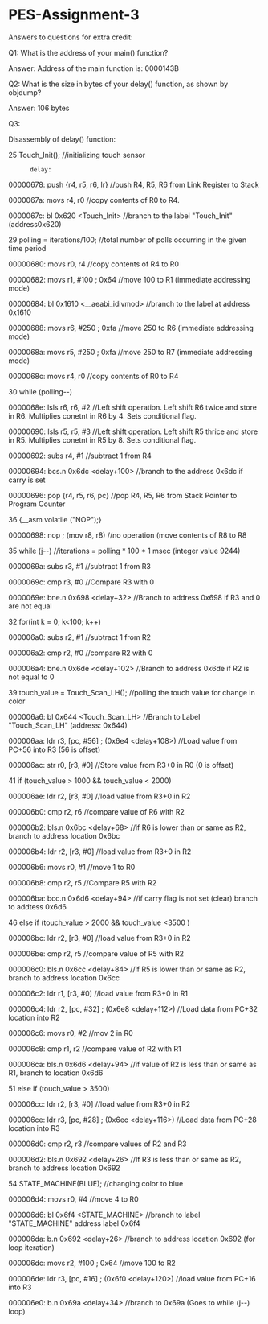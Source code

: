 # PES-Assignment-3


Answers to questions for extra credit: 

Q1: What is the address of your main() function?

Answer: Address of the main function is: 0000143B


Q2: What is the size in bytes of your delay() function, as shown by objdump?

Answer: 106 bytes


Q3:

Disassembly of delay() function:


25            Touch_Init();							                  //initializing touch sensor

          delay:
00000678:   push    {r4, r5, r6, lr}                      //push R4, R5, R6 from Link Register to Stack

0000067a:   movs    r4, r0                                //copy contents of R0 to R4. 

0000067c:   bl      0x620 <Touch_Init>                    //branch to the label "Touch_Init" (address0x620)


29        	polling = iterations/100;				              //total number of polls occurring in the given time period

00000680:   movs    r0, r4                                //copy contents of R4 to R0

00000682:   movs    r1, #100        ; 0x64                //move 100 to R1 (immediate addressing mode)

00000684:   bl      0x1610 <__aeabi_idivmod>              //branch to the label at address 0x1610

00000688:   movs    r6, #250        ; 0xfa                //move 250 to R6 (immediate addressing mode)

0000068a:   movs    r5, #250        ; 0xfa                //move 250 to R7 (immediate addressing mode)

0000068c:   movs    r4, r0                                //copy contents of R0 to R4

30        	while (polling--)

0000068e:   lsls    r6, r6, #2                            //Left shift operation. Left shift R6 twice and store in R6. Multiplies conetnt in R6 by 4. Sets conditional flag.

00000690:   lsls    r5, r5, #3                            //Left shift operation. Left shift R5 thrice and store in R5. Multiplies conetnt in R5 by 8. Sets conditional flag.

00000692:   subs    r4, #1                                //subtract 1 from R4

00000694:   bcs.n   0x6dc <delay+100>                     //branch to the address 0x6dc if carry is set

00000696:   pop     {r4, r5, r6, pc}                      //pop R4, R5, R6 from Stack Pointer to Program Counter


36        			{__asm volatile ("NOP");}

00000698:   nop     ; (mov r8, r8)                        //no operation (move contents of R8 to R8


35        			while (j--)					                      //iterations = polling * 100 * 1 msec (integer value 9244)

0000069a:   subs    r3, #1                                //subtract 1 from R3  

0000069c:   cmp     r3, #0                                //Compare R3 with 0

0000069e:   bne.n   0x698 <delay+32>                      //Branch to address 0x698 if R3 and 0 are not equal


32        		for(int k = 0; k<100; k++)

000006a0:   subs    r2, #1                                //subtract 1 from R2

000006a2:   cmp     r2, #0                                //compare R2 with 0

000006a4:   bne.n   0x6de <delay+102>                     //Branch to address 0x6de if R2 is not equal to 0


39        		touch_value = Touch_Scan_LH();		          //polling the touch value for change in color

000006a6:   bl      0x644 <Touch_Scan_LH>                 //Branch to Label "Touch_Scan_LH" (address: 0x644)

000006aa:   ldr     r3, [pc, #56]   ; (0x6e4 <delay+108>) //Load value from PC+56 into R3 (56 is offset)

000006ac:   str     r0, [r3, #0]                          //Store value from R3+0 in R0  (0 is offset)


41        		if (touch_value > 1000 && touch_value < 2000)

000006ae:   ldr     r2, [r3, #0]                          //load value from R3+0 in R2

000006b0:   cmp     r2, r6                                //compare value of R6 with R2

000006b2:   bls.n   0x6bc <delay+68>                      //if R6 is lower than or same as R2, branch to address location 0x6bc

000006b4:   ldr     r2, [r3, #0]                          //load value from R3+0 in R2

000006b6:   movs    r0, #1                                //move 1 to R0

000006b8:   cmp     r2, r5                                //Compare R5 with R2

000006ba:   bcc.n   0x6d6 <delay+94>                      //if carry flag is not set (clear) branch to addtess 0x6d6


46        		else if (touch_value > 2000 && touch_value <3500 )

000006bc:   ldr     r2, [r3, #0]                          //load value from R3+0 in R2

000006be:   cmp     r2, r5                                //compare value of R5 with R2

000006c0:   bls.n   0x6cc <delay+84>                      //if R5 is lower than or same as R2, branch to address location 0x6cc

000006c2:   ldr     r1, [r3, #0]                          //load value from R3+0 in R1

000006c4:   ldr     r2, [pc, #32]   ; (0x6e8 <delay+112>) //Load data from PC+32 location into R2

000006c6:   movs    r0, #2                                //mov 2 in R0

000006c8:   cmp     r1, r2                                //compare value of R2 with R1

000006ca:   bls.n   0x6d6 <delay+94>                      //if value of R2 is less than or same as R1, branch to location 0x6d6


51        		else if (touch_value > 3500)

000006cc:   ldr     r2, [r3, #0]                          //load value from R3+0 in R2

000006ce:   ldr     r3, [pc, #28]   ; (0x6ec <delay+116>) //Load data from PC+28 location into R3

000006d0:   cmp     r2, r3                                //compare values of R2 and R3

000006d2:   bls.n   0x692 <delay+26>                      //If R3 is less than or same as R2, branch to address location 0x692


54        			STATE_MACHINE(BLUE);			                //changing color to blue

000006d4:   movs    r0, #4                                //move 4 to R0

000006d6:   bl      0x6f4 <STATE_MACHINE>                 //branch to label "STATE_MACHINE" address label 0x6f4

000006da:   b.n     0x692 <delay+26>                      //branch to address location 0x692 (for loop iteration)

000006dc:   movs    r2, #100        ; 0x64                //move 100 to R2

000006de:   ldr     r3, [pc, #16]   ; (0x6f0 <delay+120>) //load value from PC+16 into R3

000006e0:   b.n     0x69a <delay+34>                      //branch to 0x69a (Goes to while (j--) loop)
